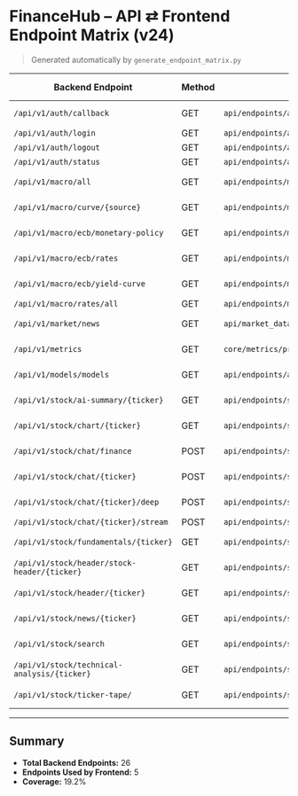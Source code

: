 # FinanceHub – API ⇄ Frontend Endpoint Matrix (v24)
> Generated automatically by `generate_endpoint_matrix.py`

| Backend Endpoint | Method | Implemented in | Frontend Usage |
|------------------|--------|----------------|----------------|
| `/api/v1/auth/callback` | GET | `api/endpoints/auth.py` | ⚠️ NOT USED |
| `/api/v1/auth/login` | GET | `api/endpoints/auth.py` | ✅ USED |
| `/api/v1/auth/logout` | GET | `api/endpoints/auth.py` | ✅ USED |
| `/api/v1/auth/status` | GET | `api/endpoints/auth.py` | ✅ USED |
| `/api/v1/macro/all` | GET | `api/endpoints/macro/rates.py` | ⚠️ NOT USED |
| `/api/v1/macro/curve/{source}` | GET | `api/endpoints/macro/rates.py` | ⚠️ NOT USED |
| `/api/v1/macro/ecb/monetary-policy` | GET | `api/endpoints/macro/ecb.py` | ⚠️ NOT USED |
| `/api/v1/macro/ecb/rates` | GET | `api/endpoints/macro/ecb.py` | ⚠️ NOT USED |
| `/api/v1/macro/ecb/yield-curve` | GET | `api/endpoints/macro/ecb.py` | ⚠️ NOT USED |
| `/api/v1/macro/rates/all` | GET | `api/endpoints/macro/rates.py` | ✅ USED |
| `/api/v1/market/news` | GET | `api/market_data.py` | ⚠️ NOT USED |
| `/api/v1/metrics` | GET | `core/metrics/prometheus_exporter.py` | ⚠️ NOT USED |
| `/api/v1/models/models` | GET | `api/endpoints/ai/models.py` | ⚠️ NOT USED |
| `/api/v1/stock/ai-summary/{ticker}` | GET | `api/endpoints/stock_endpoints/premium/ai_summary/router.py` | ⚠️ NOT USED |
| `/api/v1/stock/chart/{ticker}` | GET | `api/endpoints/stock_endpoints/chart/chart_data.py` | ⚠️ NOT USED |
| `/api/v1/stock/chat/finance` | POST | `api/endpoints/stock_endpoints/chat/router.py` | ⚠️ NOT USED |
| `/api/v1/stock/chat/{ticker}` | POST | `api/endpoints/stock_endpoints/chat/router.py` | ⚠️ NOT USED |
| `/api/v1/stock/chat/{ticker}/deep` | POST | `api/endpoints/stock_endpoints/chat/router.py` | ⚠️ NOT USED |
| `/api/v1/stock/chat/{ticker}/stream` | POST | `api/endpoints/stock_endpoints/chat/router.py` | ✅ USED |
| `/api/v1/stock/fundamentals/{ticker}` | GET | `api/endpoints/stock_endpoints/fundamentals/fundamentals_stock.py` | ⚠️ NOT USED |
| `/api/v1/stock/header/stock-header/{ticker}` | GET | `api/endpoints/stock_endpoints/stock_header/stock_header.py` | ⚠️ NOT USED |
| `/api/v1/stock/header/{ticker}` | GET | `api/endpoints/stock_endpoints/stock_header/stock_header.py` | ⚠️ NOT USED |
| `/api/v1/stock/news/{ticker}` | GET | `api/endpoints/stock_endpoints/news/news_stock.py` | ⚠️ NOT USED |
| `/api/v1/stock/search` | GET | `api/endpoints/stock_endpoints/search/search_stock.py` | ⚠️ NOT USED |
| `/api/v1/stock/technical-analysis/{ticker}` | GET | `api/endpoints/stock_endpoints/premium/technical_analysis/technical_analysis_stock.py` | ⚠️ NOT USED |
| `/api/v1/stock/ticker-tape/` | GET | `api/endpoints/stock_endpoints/ticker_tape/ticker_tape.py` | ⚠️ NOT USED |

---
## Summary
- **Total Backend Endpoints:** 26
- **Endpoints Used by Frontend:** 5
- **Coverage:** 19.2%